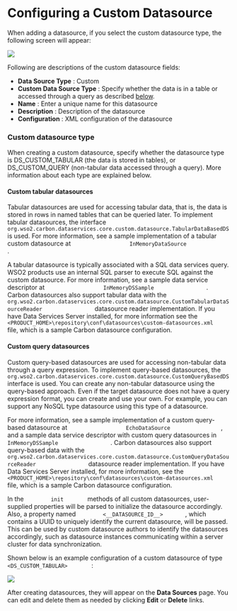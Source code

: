 # Configuring a Custom Datasource

When adding a datasource, if you select the custom datasource type, the
following screen will appear:

![](attachments/53125523/53287621.png) 

Following are descriptions of the custom datasource fields:

-   **Data Source Type** : Custom
-   **Custom Data Source Type** : Specify whether the data is in a table
    or accessed through a query as described
    [below](#ConfiguringaCustomDatasource-CusDSType).
-   **Name** : Enter a unique name for this datasource
-   **Description** : Description of the datasource
-   **Configuration** : XML configuration of the datasource

### Custom datasource type

When creating a custom datasource, specify whether the datasource type
is DS\_CUSTOM\_TABULAR (the data is stored in tables), or
DS\_CUSTOM\_QUERY (non-tabular data accessed through a query). More
information about each type are explained below.

#### Custom tabular datasources

Tabular datasources are used for accessing tabular data, that is, the
data is stored in rows in named tables that can be queried later. To
implement tabular datasources, the interface
`                   org.wso2.carbon.dataservices.core.custom.datasource.TabularDataBasedDS                 `
is used. For more information, see a sample implementation of a tabular
custom datasource at
`                   InMemoryDataSource                 ` .

A tabular datasource is typically associated with a SQL data services
query. WSO2 products use an internal SQL parser to execute SQL against
the custom datasource. For more information, see a sample data service
descriptor at `                   InMemoryDSSample                 ` .
Carbon datasources also support tabular data with the
`                   org.wso2.carbon.dataservices.core.custom.datasource.CustomTabularDataSourceReader                 `
datasource reader implementation. If you have Data Services Server
installed, for more information see the
`         <PRODUCT_HOME>\repository\conf\datasources\custom-datasources.xml        `
file, which is a sample Carbon datasource configuration.

#### Custom query datasources

Custom query-based datasources are used for accessing non-tabular data
through a query expression. To implement query-based datasources, the
`                   org.wso2.carbon.dataservices.core.custom.datasource.CustomQueryBasedDS                 `
interface is used. You can create any non-tabular datasource using the
query-based approach. Even if the target datasource does not have a
query expression format, you can create and use your own. For example,
you can support any NoSQL type datasource using this type of a
datasource.

For more information, see a sample implementation of a custom
query-based datasource at
`                   EchoDataSource                 `, and a sample data
service descriptor with custom query datasources in
`                   InMemoryDSSample                 ` . Carbon
datasources also support query-based data with the
`                   org.wso2.carbon.dataservices.core.custom.datasource.CustomQueryDataSourceReader                 `
datasource reader implementation. If you have Data Services Server
installed, for more information, see the
`         <PRODUCT_HOME>\repository\conf\datasources\custom-datasources.xml        `
file, which is a sample Carbon datasource configuration.

In the `         init        ` methods of all custom datasources,
user-supplied properties will be parsed to initialize the datasource
accordingly. Also, a property named
`         <__DATASOURCE_ID__>        `, which contains a UUID to
uniquely identify the current datasource, will be passed. This can be
used by custom datasource authors to identify the datasources
accordingly, such as datasource instances communicating within a server
cluster for data synchronization.

Shown below is an example configuration of a custom datasource of type
`         <DS_CUSTOM_TABULAR>        ` :

![](attachments/53125523/53287622.png) 

After creating datasources, they will appear on the **Data Sources**
page. You can edit and delete them as needed by clicking **Edit** or
**Delete** links.
